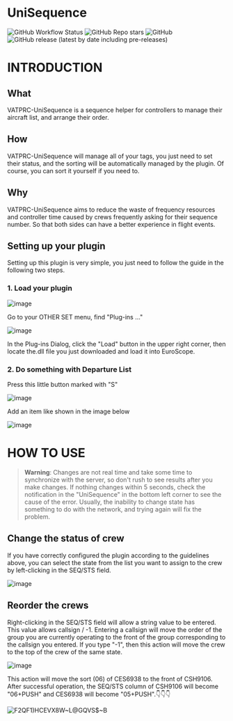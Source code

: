 # UniSequence

![GitHub Workflow Status](https://img.shields.io/github/actions/workflow/status/Ericple/VATPRC-UniSequence/msbuild.yml?style=flat-square)
![GitHub Repo stars](https://img.shields.io/github/stars/Ericple/VATPRC-UniSequence?style=social)
![GitHub](https://img.shields.io/github/license/Ericple/VATPRC-UniSequence?style=flat-square)
![GitHub release (latest by date including pre-releases)](https://img.shields.io/github/v/release/Ericple/VATPRC-UniSequence?display_name=tag&include_prereleases&style=flat-square)

# INTRODUCTION

## What

VATPRC-UniSequence is a sequence helper for controllers to manage their aircraft list, and arrange their order.

## How

VATPRC-UniSequence will manage all of your tags, you just need to set their status, and the sorting will be automatically managed by the plugin. Of course, you can sort it yourself if you need to.

## Why

VATPRC-UniSequence aims to reduce the waste of frequency resources and controller time caused by crews frequently asking for their sequence number. So that both sides can have a better experience in flight events.

## Setting up your plugin

Setting up this plugin is very simple, you just need to follow the guide in the following two steps.

### 1. Load your plugin

![image](https://github.com/Ericple/VATPRC-UniSequence/assets/13230558/250f49e6-baf2-47ec-ad73-87c5e0d5d3fc)

Go to your OTHER SET menu, find "Plug-ins ..."

![image](https://github.com/Ericple/VATPRC-UniSequence/assets/13230558/f9d17bbc-5379-411d-9c73-82a4c701c541)

In the Plug-ins Dialog, click the "Load" button in the upper right corner, then locate the.dll file you just downloaded and load it into EuroScope.

### 2. Do something with Departure List

Press this little button marked with "S"

![image](https://github.com/Ericple/VATPRC-UniSequence/assets/13230558/237d624b-7d96-4742-ba6d-379b1647530f)

Add an item like shown in the image below

![image](https://github.com/Ericple/VATPRC-UniSequence/assets/13230558/52e30d3c-d519-42da-b03e-1be629ab9d95)

# HOW TO USE

> **Warning**: Changes are not real time and take some time to synchronize with the server, so don't rush to see results after you make changes. If nothing changes within 5 seconds, check the notification in the "UniSequence" in the bottom left corner to see the cause of the error. Usually, the inability to change state has something to do with the network, and trying again will fix the problem.


## Change the status of crew

If you have correctly configured the plugin according to the guidelines above, you can select the state from the list you want to assign to the crew by left-clicking in the SEQ/STS field.

![image](https://github.com/Ericple/VATPRC-UniSequence/assets/13230558/3932fa8a-de12-4325-bcd9-db7e8035a7e4)

## Reorder the crews

Right-clicking in the SEQ/STS field will allow a string value to be entered. This value allows callsign / -1.
Entering a callsign will move the order of the group you are currently operating to the front of the group corresponding to the callsign you entered. If you type "-1", then this action will move the crew to the top of the crew of the same state.

![image](https://github.com/Ericple/VATPRC-UniSequence/assets/13230558/6ac55af7-2b0c-4bfa-83ce-24031af758cc)

This action will move the sort (06) of CES6938 to the front of CSH9106. After successful operation, the SEQ/STS column of CSH9106 will become "06+PUSH" and CES6938 will become "05+PUSH".👇👇👇

![F2QF1)HCEVX8W~L@GQVS$~B](https://github.com/Ericple/VATPRC-UniSequence/assets/13230558/5777cbad-200b-4e69-ab53-a0242ff3c51e)
